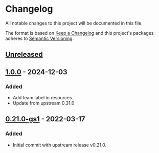 # Changelog

All notable changes to this project will be documented in this file.

The format is based on [Keep a Changelog](http://keepachangelog.com/en/1.0.0/)
and this project's packages adheres to [Semantic Versioning](http://semver.org/spec/v2.0.0.html).

## [Unreleased]

## [1.0.0] - 2024-12-03

### Added

- Add team label in resources.
- Update from upstream 0.31.0

## [0.21.0-gs1] - 2022-03-17

### Added

- Initial commit with upstream release v0.21.0.

[Unreleased]: https://github.com/giantswarm/descheduler-app/compare/v1.0.0...HEAD
[1.0.0]: https://github.com/giantswarm/descheduler-app/compare/v0.21.0-gs1...v1.0.0
[0.21.0-gs1]: https://github.com/giantswarm/descheduler-app/compare/v0.0.0...v0.21.0-gs1
